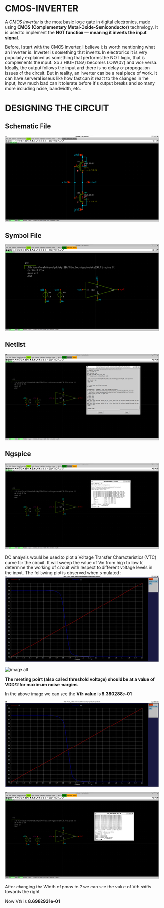 # CMOS-INVERTER

A *CMOS inverter* is the most basic logic gate in digital electronics, made using **CMOS (Complementary Metal-Oxide-Semiconductor)** technology. It is used to implement the **NOT function — meaning it inverts the input signal**.

Before, I start with the CMOS inverter, I believe it is worth mentioning what an Inverter is. Inverter is something that inverts. In electronics it is very popularly explained as something that performs the NOT logic, that is complements the input. So a HIGH(1.8V) becomes LOW(0V) and vice versa. Ideally, the output follows the input and there is no delay or propogation issues of the circuit. But in reality, an inverter can be a real piece of work. It can have serveral isseus like how fast can it react to the changes in the input, how much load can it tolerate before it's output breaks and so many more including noise, bandwidth, etc.

# DESIGNING THE CIRCUIT
## Schematic File
![image alt](https://github.com/saksham19rawat/CMOS-INVERTER/blob/main/cmos/Screenshot%202025-05-25%20151432.png?raw=true)
## Symbol File
![image alt](https://github.com/saksham19rawat/CMOS-INVERTER/blob/main/cmos/Screenshot%202025-05-22%20233729.png?raw=true)
## Netlist
![image alt](https://github.com/saksham19rawat/CMOS-INVERTER/blob/main/cmos/Screenshot%202025-05-22%20171844.png?raw=true)
## Ngspice
![image alt](https://github.com/saksham19rawat/CMOS-INVERTER/blob/main/cmos/Screenshot%202025-05-22%20171853.png?raw=true)

DC analysis would be used to plot a Voltage Transfer Characteristics (VTC) curve for the circuit. It will sweep the value of Vin from high to low to determine the working of circuit with respect to different voltage levels in the input. The following plot is observed when simulated :
![image alt](https://github.com/saksham19rawat/CMOS-INVERTER/blob/main/cmos/Screenshot%202025-05-22%20171903.png?raw=true)


![image alt](https://user-images.githubusercontent.com/43693407/143764318-d0893545-f47c-44b8-a27c-8de8bc4f0759.jpg)



**The meeting point (also called threshold voltage) should be at a value of VDD/2 for maximum noise margins**

In the above image we can see the **Vth value** is **8.380288e-01**



![image alt](https://github.com/saksham19rawat/CMOS-INVERTER/blob/main/cmos/Screenshot%202025-05-22%20172256.png?raw=true)

![image alt](https://github.com/saksham19rawat/CMOS-INVERTER/blob/main/cmos/Screenshot%202025-05-22%20172359.png?raw=true)

After changing the Width of pmos to 2 we can see the value of Vth shifts towards the right

Now Vth is **8.6982931e-01**
